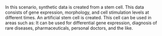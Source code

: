 In this scenario, synthetic data is created from a stem cell.
This data consists of gene expression, morphology, and cell stimulation levels at different times.
An artificial stem cell is created.
This cell can be used in areas such as:
It can be used for differential gene expression, diagnosis of rare diseases, pharmaceuticals, personal doctors, and the like.
